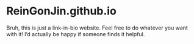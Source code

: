 # ReinGonJin.github.io
Bruh, this is just a link-in-bio website. Feel free to do whatever you want with it! I’d actually be happy if someone finds it helpful.

